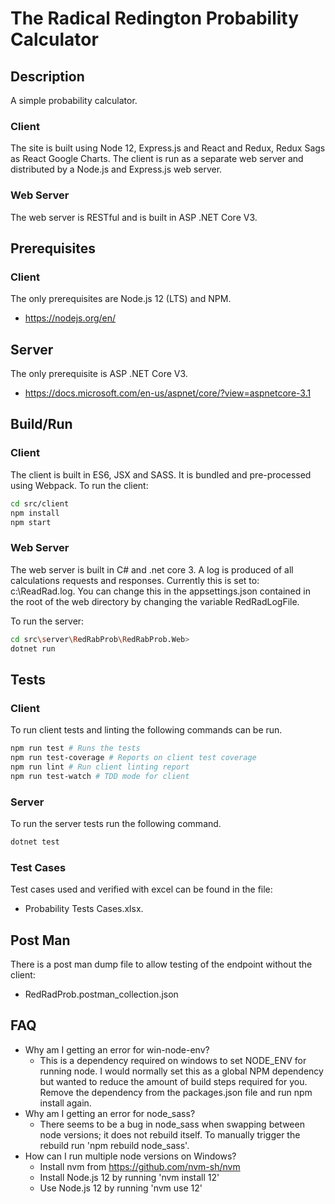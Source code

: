 # The Radical Redington Probability Calculator

## Description

A simple probability calculator.

### Client 

The site is built using Node 12, Express.js and React and Redux, Redux Sags as React Google Charts. The client is run as a separate web server and distributed by a Node.js and Express.js web server.

### Web Server 

The web server is RESTful and is built in ASP .NET Core V3.



## Prerequisites

### Client

The only prerequisites are Node.js 12 (LTS) and NPM.

- https://nodejs.org/en/

## Server

The only prerequisite is ASP .NET Core V3.

- https://docs.microsoft.com/en-us/aspnet/core/?view=aspnetcore-3.1



## Build/Run

### Client

The client is built in ES6, JSX and SASS. It is bundled and pre-processed using Webpack. To run the client:

```bash
cd src/client
npm install
npm start
```

### Web Server

The web server is built in C# and .net core 3. A log is produced of all calculations requests and responses. Currently this is set to:  c:\\ReadRad.log. You can change this in the appsettings.json contained in the root of the web directory by changing the variable RedRadLogFile.



To run the server:

```bash
cd src\server\RedRabProb\RedRabProb.Web>
dotnet run
```



## Tests

### Client

To run client tests and linting the following commands can be run.

```bash
npm run test # Runs the tests
npm run test-coverage # Reports on client test coverage
npm run lint # Run client linting report
npm run test-watch # TDD mode for client
```

### Server

To run the server tests run the following command.

```bash
dotnet test
```



### Test Cases

Test cases used and verified with excel can be found in the file:

- Probability Tests Cases.xlsx.



## Post Man

There is a post man dump file to allow testing of the endpoint without the client:

- RedRadProb.postman_collection.json

  

## FAQ

- Why am I getting an error for win-node-env?
  - This is a dependency required on windows to set NODE_ENV for running node. I would normally set this as a global NPM dependency but wanted to reduce the amount of build steps required for you. Remove the dependency from the packages.json file and run npm install again.
- Why am I getting an error for node_sass?
  - There seems to be a bug in node_sass when swapping between node versions; it does not rebuild itself. To manually trigger the rebuild run 'npm rebuild node_sass'.
- How can I run multiple node versions on Windows?
  - Install nvm from https://github.com/nvm-sh/nvm
  - Install Node.js 12 by running 'nvm install 12'
  - Use Node.js 12 by running 'nvm use 12'
